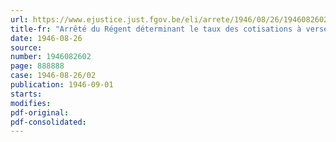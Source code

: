 ```yaml
---
url: https://www.ejustice.just.fgov.be/eli/arrete/1946/08/26/1946082602/justel
title-fr: "Arrêté du Régent déterminant le taux des cotisations à verser par les communes, établissements publics qui en dépendent et associations de communes"
date: 1946-08-26
source:
number: 1946082602
page: 888888
case: 1946-08-26/02
publication: 1946-09-01
starts:
modifies:
pdf-original:
pdf-consolidated:
---
```


